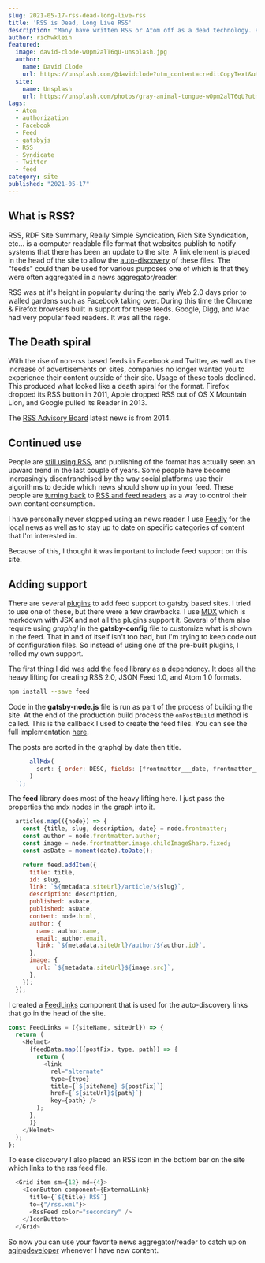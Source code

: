 ```yaml
---
slug: 2021-05-17-rss-dead-long-live-rss
title: 'RSS is Dead, Long Live RSS'
description: "Many have written RSS or Atom off as a dead technology. However, it is alive and kicking. We explore why and how I added RSS support to this site."
author: richwklein
featured:
  image: david-clode-wOpm2alT6qU-unsplash.jpg
  author:
    name: David Clode
    url: https://unsplash.com/@davidclode?utm_content=creditCopyText&utm_medium=referral&utm_source=unsplash
  site:
    name: Unsplash
    url: https://unsplash.com/photos/gray-animal-tongue-wOpm2alT6qU?utm_content=creditCopyText&utm_medium=referral&utm_source=unsplash
tags:
  - Atom
  - authorization
  - Facebook
  - Feed
  - gatsbyjs
  - RSS
  - Syndicate
  - Twitter
  - feed
category: site
published: "2021-05-17"
---
```


## What is RSS?
RSS, RDF Site Summary, Really Simple Syndication, Rich Site Syndication, etc... is a computer readable file format 
that websites publish to notify systems that there has been an update to the site. A link element is placed in the 
head of the site to allow the [auto-discovery](https://www.rssboard.org/rss-autodiscovery) of these files. 
The &quot;feeds&quot; could then be used for various purposes one of which is that they were often aggregated in a news 
aggregator/reader.

RSS was at it's height in popularity during the early Web 2.0 days prior to walled gardens such as Facebook taking over.
During this time the Chrome & Firefox browsers built in support for these feeds. Google, Digg, and Mac had very popular 
feed readers. It was all the rage.

## The Death spiral
With the rise of non-rss based feeds in Facebook and Twitter, as well as the increase of advertisements on sites, companies 
no longer wanted you to experience their content outside of their site. Usage of these tools declined. This produced what 
looked like a death spiral for the format. Firefox dropped its RSS button in 2011, Apple dropped RSS out of OS X Mountain 
Lion, and Google pulled its Reader in 2013.

The [RSS Advisory Board](https://www.rssboard.org/) latest news is from 2014.

## Continued use
People are [still using RSS](https://somedudesays.com/2020/04/rss-in-2020/), and publishing of the format has actually 
seen an upward trend in the last couple of years. Some people have become increasingly disenfranchised by the way social 
platforms use their algorithms to decide which news should show up in your feed. These people are 
[turning back](https://atthis.link/blog/2021/rss.html) to [RSS and feed readers](http://techrights.org/2021/02/06/rss-feeds-www/) 
as a way to control their own content consumption. 

I have personally never stopped using an news reader. I use [Feedly](feedly.com/) for the local news as well as to stay up
to date on specific categories of content that I'm interested in. 

Because of this, I thought it was important to include feed support on this site.

## Adding support
There are several [plugins](https://www.gatsbyjs.com/plugins/?=feed) to add feed support to gatsby based sites. I 
tried to use one of these, but there were a few drawbacks. I use [MDX](https://mdxjs.com/) which is markdown with JSX 
and not all the plugins support it. Several of them also require using *graphql* in the **gatsby-config** file to 
customize what is shown in the feed. That in and of itself isn't too bad, but I'm trying to keep code out of configuration files. 
So instead of using one of the pre-built plugins, I rolled my own support.

The first thing I did was add the [feed](https://www.npmjs.com/package/feed) library as a dependency. It does all the
heavy lifting for creating RSS 2.0, JSON Feed 1.0, and Atom 1.0 formats.

```bash
npm install --save feed
```

Code in the **gatsby-node.js** file is run as part of the process of building the site. At the end of the production build 
process the `onPostBuild` method is called. This is the callback I used to create the feed files. 
You can see the full implementation [here](https://github.com/richwklein/agingdeveloper/blob/1381c628fff2e674e5a84345bd21bb8617cb0b17/gatsby-node.js#L142-L308).


The posts are sorted in the graphql by date then title.


```js
      allMdx(
        sort: { order: DESC, fields: [frontmatter___date, frontmatter___title] }
      )
  `);
```

The **feed** library does most of the heavy lifting here. I just pass the properties the mdx nodes in the graph into it.

```js
  articles.map(({node}) => {
    const {title, slug, description, date} = node.frontmatter;
    const author = node.frontmatter.author;
    const image = node.frontmatter.image.childImageSharp.fixed;
    const asDate = moment(date).toDate();

    return feed.addItem({
      title: title,
      id: slug,
      link: `${metadata.siteUrl}/article/${slug}`,
      description: description,
      published: asDate,
      published: asDate,
      content: node.html,
      author: {
        name: author.name,
        email: author.email,
        link: `${metadata.siteUrl}/author/${author.id}`,
      },
      image: {
        url: `${metadata.siteUrl}${image.src}`,
      },
    });
  });
```

I created a [FeedLinks](https://github.com/richwklein/agingdeveloper/blob/1381c628fff2e674e5a84345bd21bb8617cb0b17/src/components/FeedLinks.js) 
component that is used for the auto-discovery links that go in the head of the site.

```js
const FeedLinks = ({siteName, siteUrl}) => {
  return (
    <Helmet>
      {feedData.map(({postFix, type, path}) => {
        return (
          <link
            rel="alternate"
            type={type}
            title={`${siteName} ${postFix}`}
            href={`${siteUrl}${path}`}
            key={path} />
        );
      },
      )}
    </Helmet>
  );
};
```

To ease discovery I also placed an RSS icon in the bottom bar on the site which links to the rss feed file.

```js
  <Grid item sm={12} md={4}>
    <IconButton component={ExternalLink}
      title={`${title} RSS`}
      to={"/rss.xml"}>
      <RssFeed color="secondary" />
    </IconButton>
  </Grid>
```

So now you can use your favorite news aggregator/reader to catch up on [agingdeveloper](https://agingdeveloper.com/)
whenever I have new content.
